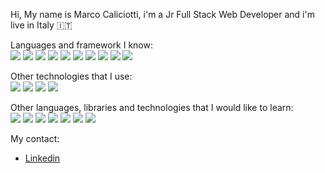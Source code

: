 Hi, My name is Marco Caliciotti, i'm a Jr Full Stack Web Developer and i'm live in Italy 🇮🇹

Languages and framework I know: <br/>
![](https://img.shields.io/badge/-HTML-ce0018?logo=html) ![](https://img.shields.io/badge/-CSS-228b22?logo=css) 
![](https://img.shields.io/badge/-SASS-af2cb5?logo=sass) ![](https://img.shields.io/badge/-Bootstrap-703d7f?logo=bootstrap) 
![](https://img.shields.io/badge/-JavaScript-d1c515?logo=javascript) ![](https://img.shields.io/badge/-VueJS-beef89?logo=vuejs) 
![](https://img.shields.io/badge/-MySQL-dbdbdb?logo=mysql) ![](https://img.shields.io/badge/-SQL-999999?logo=sql) 
![](https://img.shields.io/badge/-PHP-e2dfd9?logo=php) ![](https://img.shields.io/badge/-Laravel-9a8579?logo=laravel) 

Other technologies that I use: <br/>
![](https://img.shields.io/badge/-VSCode-4948af?logo=vscode) ![](https://img.shields.io/badge/-Figma-8b4d4b?logo=figma) 
![](https://img.shields.io/badge/-PHPMyAdmin-f89c0e?logo=phpmyadmin) ![](https://img.shields.io/badge/-GitHub-4c403b?logo=github) 

Other languages, libraries and technologies that I would like to learn: <br/>
![](https://img.shields.io/badge/-ReactJs-61DAFB?logo=react&logoColor=white&logoWidth=30) ![](https://img.shields.io/badge/-Angular-da5617?logo=angular) 
![](https://img.shields.io/badge/-Java-da5617?logo=java) ![](https://img.shields.io/badge/-Python-61DAFB?logo=python) 
![](https://img.shields.io/badge/-C-f5f4ed?logo=c) ![](https://img.shields.io/badge/-C++-fbf8e7?logo=c) 
![](https://img.shields.io/badge/-Csharp-fbf8e7?logo=c#) 



My contact:
- [Linkedin](https://www.linkedin.com/in/marco-caliciotti-240a93104/) <br/>

